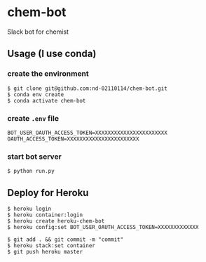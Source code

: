 # chem-bot

Slack bot for chemist

## Usage (I use conda)

### create the environment
```
$ git clone git@github.com:nd-02110114/chem-bot.git
$ conda env create
$ conda activate chem-bot

```

### create `.env` file
```
BOT_USER_OAUTH_ACCESS_TOKEN=XXXXXXXXXXXXXXXXXXXXXXX
OAUTH_ACCESS_TOKEN=XXXXXXXXXXXXXXXXXXXXXXX
```

### start bot server
```
$ python run.py
```

## Deploy for Heroku

```
$ heroku login
$ heroku container:login
$ heroku create heroku-chem-bot
$ heroku config:set BOT_USER_OAUTH_ACCESS_TOKEN=XXXXXXXXXXXXX

$ git add . && git commit -m "commit"
$ heroku stack:set container
$ git push heroku master
```
